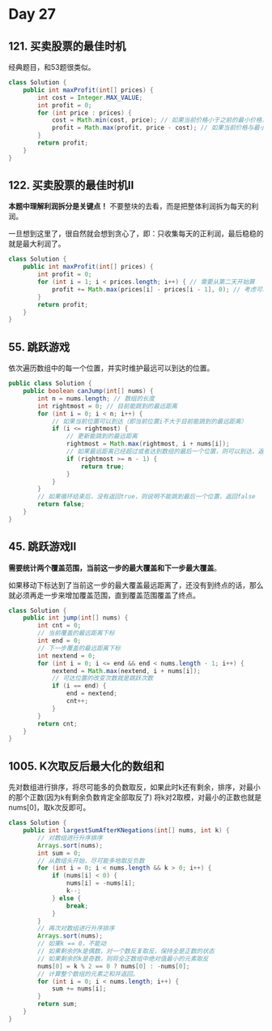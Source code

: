 # Day 27

## 121. 买卖股票的最佳时机

经典题目，和53题很类似。

```Java
class Solution {
    public int maxProfit(int[] prices) {
        int cost = Integer.MAX_VALUE;
        int profit = 0;
        for (int price : prices) {
            cost = Math.min(cost, price); // 如果当前价格小于之前的最小价格，更新最小价格
            profit = Math.max(profit, price - cost); // 如果当前价格与最小价格之差大于之前的最大利润，更新最大利润
        }
        return profit;
    }
}
```

## **122. 买卖股票的最佳时机II**

**本题中理解利润拆分是关键点！** 不要整块的去看，而是把整体利润拆为每天的利润。

一旦想到这里了，很自然就会想到贪心了，即：只收集每天的正利润，最后稳稳的就是最大利润了。

```Java
class Solution {
    public int maxProfit(int[] prices) {
        int profit = 0;
        for (int i = 1; i < prices.length; i++) { // 需要从第二天开始算
            profit += Math.max(prices[i] - prices[i - 1], 0); // 考虑可以产生正利润的天数
        }
        return profit;
    }
}
```

## **55. 跳跃游戏** 

依次遍历数组中的每一个位置，并实时维护最远可以到达的位置。

```Java
public class Solution {
    public boolean canJump(int[] nums) {
        int n = nums.length; // 数组的长度
        int rightmost = 0; // 目前能跳到的最远距离
        for (int i = 0; i < n; i++) {
            // 如果当前位置可以到达（即当前位置i不大于目前能跳到的最远距离）
            if (i <= rightmost) {
                // 更新能跳到的最远距离
                rightmost = Math.max(rightmost, i + nums[i]);
                // 如果最远距离已经超过或者达到数组的最后一个位置，则可以到达，返回true
                if (rightmost >= n - 1) {
                    return true;
                }
            }
        }
        // 如果循环结束后，没有返回true，则说明不能跳到最后一个位置，返回false
        return false;
    }
}
```

## **45. 跳跃游戏II**

**需要统计两个覆盖范围，当前这一步的最大覆盖和下一步最大覆盖**。

如果移动下标达到了当前这一步的最大覆盖最远距离了，还没有到终点的话，那么就必须再走一步来增加覆盖范围，直到覆盖范围覆盖了终点。

```java
class Solution {
    public int jump(int[] nums) {
        int cnt = 0;
        // 当前覆盖的最远距离下标
        int end = 0;
        // 下一步覆盖的最远距离下标
        int nextend = 0;
        for (int i = 0; i <= end && end < nums.length - 1; i++) {
            nextend = Math.max(nextend, i + nums[i]);
            // 可达位置的改变次数就是跳跃次数
            if (i == end) {
                end = nextend;
                cnt++;
            }
        }
        return cnt;
    }
}
```

## **1005. K次取反后最大化的数组和**

先对数组进行排序，将尽可能多的负数取反，如果此时k还有剩余，排序，对最小的那个正数(因为k有剩余负数肯定全部取反了) 将k对2取模，对最小的正数也就是nums[0]，取k次反即可。

```Java
class Solution {
    public int largestSumAfterKNegations(int[] nums, int k) {
        // 对数组进行升序排序
        Arrays.sort(nums);
        int sum = 0;
        // 从数组头开始，尽可能多地取反负数
        for (int i = 0; i < nums.length && k > 0; i++) {
            if (nums[i] < 0) {
                nums[i] = -nums[i];
                k--;
            } else {
                break;
            } 
        }
        // 再次对数组进行升序排序
        Arrays.sort(nums);
        // 如果k == 0，不能动
        // 如果剩余的k是偶数，对一个数反复取反，保持全是正数的状态
        // 如果剩余的k是奇数，则将全正数组中绝对值最小的元素取反
        nums[0] = k % 2 == 0 ? nums[0] : -nums[0];
        // 计算整个数组的元素之和并返回。
        for (int i = 0; i < nums.length; i++) {
            sum += nums[i];
        }
        return sum;
    }
}
```
